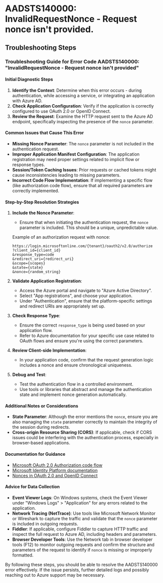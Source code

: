 
# AADSTS140000: InvalidRequestNonce - Request nonce isn't provided.


## Troubleshooting Steps
### Troubleshooting Guide for Error Code AADSTS140000: "InvalidRequestNonce - Request nonce isn't provided"

#### **Initial Diagnostic Steps**
1. **Identify the Context**: Determine when this error occurs - during authentication, while accessing a service, or integrating an application with Azure AD.
2. **Check Application Configuration**: Verify if the application is correctly configured to use OAuth 2.0 or OpenID Connect.
3. **Review the Request**: Examine the HTTP request sent to the Azure AD endpoint, specifically inspecting the presence of the `nonce` parameter.

#### **Common Issues that Cause This Error**
- **Missing Nonce Parameter**: The `nonce` parameter is not included in the authentication request.
- **Improper Application Manifest Configuration**: The application registration may need proper settings related to implicit flow or response types.
- **Session/Token Caching Issues**: Prior requests or cached tokens might cause inconsistencies leading to missing parameters.
- **Incorrect Code Flow Implementation**: If implementing a specific flow (like authorization code flow), ensure that all required parameters are correctly implemented.

#### **Step-by-Step Resolution Strategies**
1. **Include the Nonce Parameter**:
   - Ensure that when initiating the authentication request, the `nonce` parameter is included. This should be a unique, unpredictable value.

   Example of an authorization request with nonce:
   ```
   https://login.microsoftonline.com/{tenant}/oauth2/v2.0/authorize
   ?client_id={client_id}
   &response_type=code
   &redirect_uri={redirect_uri}
   &scope={scopes}
   &state={state}
   &nonce={random_string}
   ```

2. **Validate Application Registration**:
   - Access the Azure portal and navigate to "Azure Active Directory".
   - Select "App registrations", and choose your application.
   - Under "Authentication", ensure that the platform-specific settings and redirect URIs are appropriately set up. 

3. **Check Response Type**:
   - Ensure the correct `response_type` is being used based on your application flow.
   - Refer to Azure documentation for your specific use case related to OAuth flows and ensure you're using the correct parameters.

4. **Review Client-side Implementation**:
   - In your application code, confirm that the request generation logic includes a nonce and ensure chronological uniqueness.

5. **Debug and Test**:
   - Test the authentication flow in a controlled environment.
   - Use tools or libraries that abstract and manage the authentication state and implement nonce generation automatically.

#### **Additional Notes or Considerations**
- **State Parameter**: Although the error mentions the `nonce`, ensure you are also managing the `state` parameter correctly to maintain the integrity of the session during redirects.
- **Cross-origin Resource Sharing (CORS)**: If applicable, check if CORS issues could be interfering with the authentication process, especially in browser-based applications.

#### **Documentation for Guidance**
- [Microsoft OAuth 2.0 Authorization code flow](https://docs.microsoft.com/en-us/azure/active-directory/develop/v2-oauth2-auth-code-flow)
- [Microsoft Identity Platform documentation](https://docs.microsoft.com/en-us/azure/active-directory/develop/)
- [Nonces in OAuth 2.0 and OpenID Connect](https://openid.net/specs/openid-connect-core-1_0.html#nonce)

#### **Advice for Data Collection**
- **Event Viewer Logs**: On Windows systems, check the Event Viewer under "Windows Logs" > "Application" for any errors related to the application.
- **Network Tracing (NetTrace)**: Use tools like Microsoft Network Monitor or Wireshark to capture the traffic and validate that the `nonce` parameter is included in outgoing requests.
- **Fiddler**: If applicable, configure Fiddler to capture HTTP traffic and inspect the full request to Azure AD, including headers and parameters.
- **Browser Developer Tools**: Use the Network tab in browser developer tools (F12) to monitor outgoing requests and confirm the structure and parameters of the request to identify if `nonce` is missing or improperly formatted.

By following these steps, you should be able to resolve the AADSTS140000 error effectively. If the issue persists, further detailed logs and possibly reaching out to Azure support may be necessary.